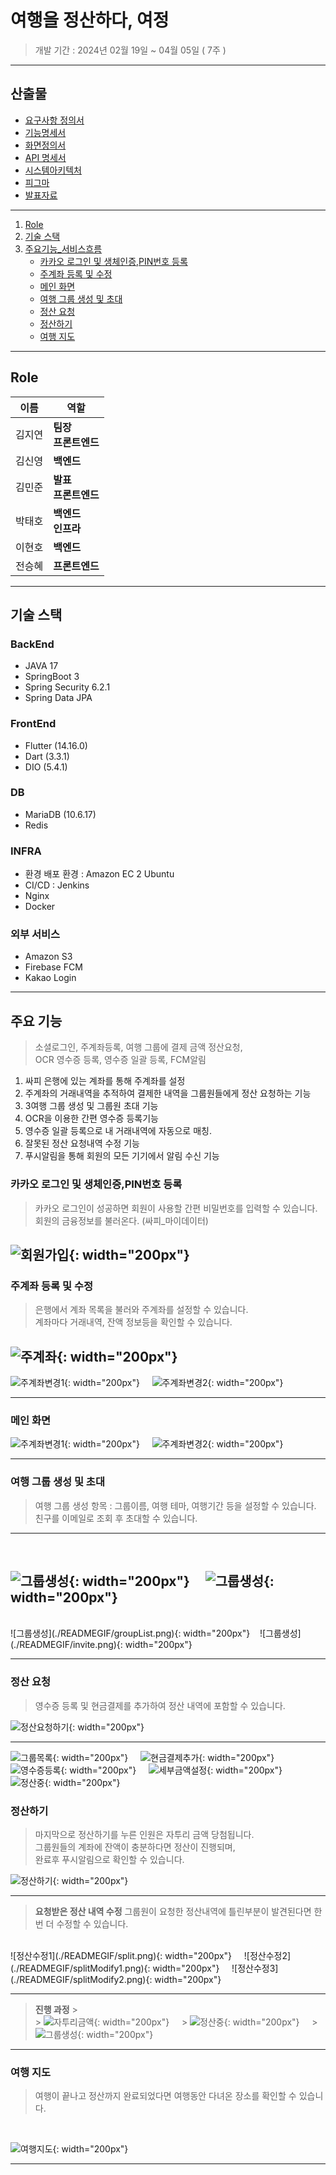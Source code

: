 # 여행을 정산하다, 여정

> 개발 기간 : 2024년 02월 19일 ~ 04월 05일 ( 7주 )

---

## 산출물

- <a href="./exec/요구사항_정의서.pdf" target="_blank"> 요구사항 정의서 </a>
- <a href="./exec/기능명세서.pdf" target="_blank"> 기능명세서 </a>
- <a href="./exec/화면정의서.pdf" target="_blank"> 화면정의서 </a>
- <a href="./exec/API_명세서.pdf" target="_blank"> API 명세서 </a>
- <a href="./exec/시스템아키텍처.png" target="_blank"> 시스템아키텍처 </a>
- [피그마](https://www.figma.com/file/No2M749xUEprmC5XbUSJfD/Orange?type=design&node-id=1%3A2&mode=dev&t=AA0BAFL045q1F2cW-1https://www.figma.com/file/No2M749xUEprmC5XbUSJfD/Orange?type=design&node-id=1%3A2&mode=dev&t=AA0BAFL045q1F2cW-1)
- <a href="./exec/C203_여정_발표자료.pptx" target="_blank"> 발표자료 </a>

---

1. [Role](#role)
2. [기술 스택](#기술-스택)
3. [주요기능\_서비스흐름](#주요-기능)
   - [카카오 로그인 및 생체인증,PIN번호 등록](#카카오-로그인-및-생체인증pin번호-등록)
   - [주계좌 등록 및 수정](#주계좌-등록-및-수정)
   - [메인 화면](#메인-화면)
   - [여행 그룹 생성 및 초대](#여행-그룹-생성-및-초대)
   - [정산 요청](#정산-요청)
   - [정산하기](#정산하기)
   - [여행 지도](#여행-지도)

---

## Role

| 이름   | 역할                               |
| ------ | ---------------------------------- |
| 김지연 | **팀장**<br />**프론트엔드**<br /> |
| 김신영 | **백엔드**                         |
| 김민준 | **발표**<br />**프론트엔드**<br /> |
| 박태호 | **백엔드**<br />**인프라**<br />   |
| 이현호 | **백엔드**                         |
| 전승혜 | **프론트엔드**                     |

---

## 기술 스택

### BackEnd

- JAVA 17
- SpringBoot 3
- Spring Security 6.2.1
- Spring Data JPA

### FrontEnd

- Flutter (14.16.0)
- Dart (3.3.1)
- DIO (5.4.1)

### DB

- MariaDB (10.6.17)
- Redis

### INFRA

- 환경 배포 환경 : Amazon EC 2 Ubuntu
- CI/CD : Jenkins
- Nginx
- Docker

### 외부 서비스

- Amazon S3
- Firebase FCM
- Kakao Login

---

## 주요 기능

> 소셜로그인, 주계좌등록, 여행 그룹에 결제 금액 정산요청,</br> OCR 영수증 등록, 영수증 일괄 등록, FCM알림
> </br>

1. 싸피 은행에 있는 계좌를 통해 주계좌를 설정
2. 주계좌의 거래내역을 추적하여 결제한 내역을 그룹원들에게 정산 요청하는 기능
3. 3여행 그룹 생성 및 그룹원 초대 기능
4. OCR을 이용한 간편 영수증 등록기능
5. 영수증 일괄 등록으로 내 거래내역에 자동으로 매칭.
6. 잘못된 정산 요청내역 수정 기능
7. 푸시알림을 통해 회원의 모든 기기에서 알림 수신 기능

### 카카오 로그인 및 생체인증,PIN번호 등록

> 카카오 로그인이 성공하면 회원이 사용할 간편 비밀번호를 입력할 수 있습니다.</br>회원의 금융정보를 불러온다. (싸피\_마이데이터)
> </br>

## ![회원가입](./READMEGIF/회원가입.gif){: width="200px"}

### 주계좌 등록 및 수정

> 은행에서 계좌 목록을 불러와 주계좌를 설정할 수 있습니다. </br>계좌마다 거래내역, 잔액 정보등을 확인할 수 있습니다.

## ![주계좌](./READMEGIF/주계좌수정.gif){: width="200px"} &nbsp; &nbsp;

![주계좌변경1](./READMEGIF/accountChange1.png){: width="200px"} &nbsp; &nbsp;
![주계좌변경2](./READMEGIF/accountChange2.png){: width="200px"}

---

### 메인 화면

![주계좌변경1](./READMEGIF/mainpage.png){: width="200px"} &nbsp; &nbsp;
![주계좌변경2](./READMEGIF/mainnotification.png){: width="200px"}

---

### 여행 그룹 생성 및 초대

> 여행 그룹 생성 항목 : 그룹이름, 여행 테마, 여행기간 등을 설정할 수 있습니다.
> </br>
> 친구를 이메일로 조회 후 초대할 수 있습니다.

---

</br>

## ![그룹생성](./READMEGIF/그룹생성.gif){: width="200px"} &nbsp; &nbsp; ![그룹생성](./READMEGIF/회원초대.gif){: width="200px"}

</br>
![그룹생성](./READMEGIF/groupList.png){: width="200px"} &nbsp; &nbsp;![그룹생성](./READMEGIF/invite.png){: width="200px"} &nbsp; &nbsp;
</br>

---

### 정산 요청

> 영수증 등록 및 현금결제를 추가하여 정산 내역에 포함할 수 있습니다.
> <br/>

![정산요청하기](./READMEGIF/정산요청하기.gif){: width="200px"} &nbsp; &nbsp;

---

![그룹목록](./READMEGIF/groupList.png){: width="200px"} &nbsp; &nbsp;
![현금결제추가](./READMEGIF/현금결제추가.png){: width="200px"} &nbsp; &nbsp;
![영수증등록](./READMEGIF/영수증등록.gif){: width="200px"} &nbsp; &nbsp;
![세부금액설정](./READMEGIF/세부금액설정.gif){: width="200px"} &nbsp; &nbsp;
![정산중](./READMEGIF/doing.png){: width="200px"} &nbsp; &nbsp;

### 정산하기

> 마지막으로 정산하기를 누른 인원은 자투리 금액 당첨됩니다.<br/> 그룹원들의 계좌에 잔액이 충분하다면 정산이 진행되며,<br/> 완료후 푸시알림으로 확인할 수 있습니다.
> <br/>

![정산하기](./READMEGIF/정산하기.gif){: width="200px"} &nbsp; &nbsp;
<br/>

---

> **요청받은 정산 내역 수정** 그룹원이 요청한 정산내역에 틀린부분이 발견된다면 한번 더 수정할 수 있습니다.

<br/>
![정산수정1](./READMEGIF/split.png){: width="200px"} &nbsp; &nbsp;
![정산수정2](./READMEGIF/splitModify1.png){: width="200px"} &nbsp; &nbsp;
![정산수정3](./READMEGIF/splitModify2.png){: width="200px"} &nbsp; &nbsp;

---

> **진행 과정** > <br/> > ![자투리금액](./READMEGIF/자투리금액.png){: width="200px"} &nbsp; &nbsp; > ![정산중](./READMEGIF/정산중.png){: width="200px"} &nbsp; &nbsp; > ![그룹생성](./READMEGIF/done.png){: width="200px"} &nbsp; &nbsp;

---

### 여행 지도

> 여행이 끝나고 정산까지 완료되었다면 여행동안 다녀온 장소를 확인할 수 있습니다.

<br/>

![여행지도](./READMEGIF/여행지도.jpg){: width="200px"} &nbsp; &nbsp;
<br/>

---
